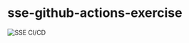 # sse-github-actions-exercise

![SSE CI/CD](https://github.com/qwach/sse-github-actions-exercise/actions/workflows/ci.yml/badge.svg)
